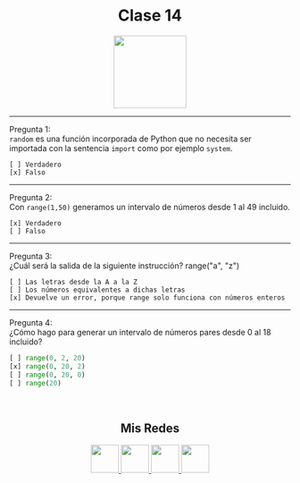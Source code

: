 <h1 align="center">Clase 14</h1>

<p align="center">
<img height=130px src="https://i.ibb.co/BL0pJF8/Polo.png"/>
</p>

-----------------------------------------------------------
Pregunta 1: <br>
```random``` es una función incorporada de Python que no necesita ser importada con la sentencia ```import``` como por ejemplo ```system```.
```
[ ] Verdadero
[x] Falso
```
-----------------------------------------------------------
Pregunta 2: <br>
Con ```range(1,50)``` generamos un intervalo de números desde 1 al 49 incluido.
```
[x] Verdadero
[ ] Falso
```
-----------------------------------------------------------

Pregunta 3: <br>
¿Cuál será la salida de la siguiente instrucción?
range("a", "z")
```
[ ] Las letras desde la A a la Z
[ ] Los números equivalentes a dichas letras
[x] Devuelve un error, porque range solo funciona con números enteros
```
-----------------------------------------------------------
Pregunta 4: <br>
¿Cómo hago para generar un intervalo de números pares desde 0 al 18 incluido?
```python
[ ] range(0, 2, 20)
[x] range(0, 20, 2)
[ ] range(0, 20, 0)
[ ] range(20)
```

<br>
<center>

<h2 align="center"> Mis Redes </h2>
<p  align="center">
<a href="https://www.linkedin.com/in/facundo-n-dubois-08b251184/" target="_blank">
  <img src="https://i.ibb.co/7VZQrXx/link.png" height=50px>
</a>
<a href="https://www.instagram.com/duboisfacu/" target="_blank">
  <img src="https://i.ibb.co/stNqbkw/ig.png" height=50px>
</a>
<a href="https://www.reddit.com/user/Stackden" target="_blank">
<img src="https://i.ibb.co/4T7YM0V/reddit.png" height=50px>
</a>
<a href="https://twitter.com/duboisfacu" target="_blank">
<img src="https://i.ibb.co/PxrxjS2/twitter.png" height=50px>
</a>
  </p>
</center>
